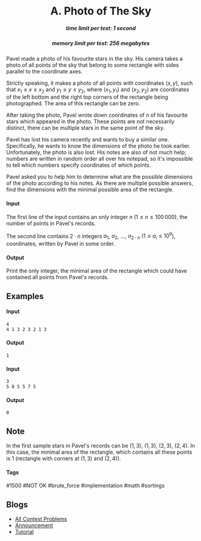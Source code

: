 <h1 style='text-align: center;'> A. Photo of The Sky</h1>

<h5 style='text-align: center;'>time limit per test: 1 second</h5>
<h5 style='text-align: center;'>memory limit per test: 256 megabytes</h5>

Pavel made a photo of his favourite stars in the sky. His camera takes a photo of all points of the sky that belong to some rectangle with sides parallel to the coordinate axes.

Strictly speaking, it makes a photo of all points with coordinates $(x, y)$, such that $x_1 \leq x \leq x_2$ and $y_1 \leq y \leq y_2$, where $(x_1, y_1)$ and $(x_2, y_2)$ are coordinates of the left bottom and the right top corners of the rectangle being photographed. The area of this rectangle can be zero.

After taking the photo, Pavel wrote down coordinates of $n$ of his favourite stars which appeared in the photo. These points are not necessarily distinct, there can be multiple stars in the same point of the sky.

Pavel has lost his camera recently and wants to buy a similar one. Specifically, he wants to know the dimensions of the photo he took earlier. Unfortunately, the photo is also lost. His notes are also of not much help; numbers are written in random order all over his notepad, so it's impossible to tell which numbers specify coordinates of which points.

Pavel asked you to help him to determine what are the possible dimensions of the photo according to his notes. As there are multiple possible answers, find the dimensions with the minimal possible area of the rectangle.

#### Input

The first line of the input contains an only integer $n$ ($1 \leq n \leq 100\,000$), the number of points in Pavel's records.

The second line contains $2 \cdot n$ integers $a_1$, $a_2$, ..., $a_{2 \cdot n}$ ($1 \leq a_i \leq 10^9$), coordinates, written by Pavel in some order.

#### Output

Print the only integer, the minimal area of the rectangle which could have contained all points from Pavel's records.

## Examples

#### Input


```text
4  
4 1 3 2 3 2 1 3  

```
#### Output


```text
1
```
#### Input


```text
3  
5 8 5 5 7 5  

```
#### Output


```text
0
```
## Note

In the first sample stars in Pavel's records can be $(1, 3)$, $(1, 3)$, $(2, 3)$, $(2, 4)$. In this case, the minimal area of the rectangle, which contains all these points is $1$ (rectangle with corners at $(1, 3)$ and $(2, 4)$).



#### Tags 

#1500 #NOT OK #brute_force #implementation #math #sortings 

## Blogs
- [All Contest Problems](../Codeforces_Round_500_(Div._1)_[based_on_EJOI].md)
- [Announcement](../blogs/Announcement.md)
- [Tutorial](../blogs/Tutorial.md)
